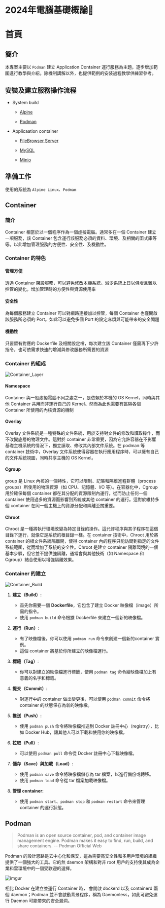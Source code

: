 # 2024年電腦基礎概論📝

# 首頁

## 簡介
本專案主要以 `Podman` 建立 Application Container 運行服務為主題，逐步增加範圍進行教學與介紹。除機制講解以外，也提供範例的安裝過程教學供練習參考。

## 安裝及建立服務操作流程


- System build

  - [Alpine](https://github.com/CUTe-CCNL/upboardbox/blob/main/System%20Build/Build%20Alpine/README.md)

  - [Podman](https://github.com/CUTe-CCNL/upboardbox/blob/main/System%20Build/Podman/README.md)

- Applicaation container

  - [FileBrowser Server](https://github.com/CUTe-CCNL/upboardbox/blob/main/Application%20Container/File%20Browser%20Server/README.md)

  - [MySQL](https://github.com/CUTe-CCNL/upboardbox/blob/main/Application%20Container/MySQL/README.md)
 
  - [Minio](https://github.com/CUTe-CCNL/upboardbox/blob/main/Application%20Container/Minio/README.md)

## 準備工作

使用的系統為 `Alpine Linux`、`Podman`

## Container
### 簡介

Container 相當於以一個程序作為一個虛擬電腦。通常多在一個 Container 建立一項服務，該 Container 包含運行該服務必須的資料、環境、及相關的函式庫等等。以此增加管理服務的方便性、安全性、及機動性。

### Container 的特色

#### 管理方便

透過 Container 架設服務，可以避免修改本機系統。減少系統上日以俱增且難以控管的變化，增加管理時的方便性與資源使用率

#### 安全性

為每個服務建立 Container 可以對網路連接加以控管，每個 Container 也僅開啟該服務所必須的 Port。如此可以避免多個 Port 的設定麻煩與可能帶來的安全問題

#### 機動性

只要留有對應的 Dockerfile 及相關設定檔，每次建立該 Container 僅需再下少許指令，也可依需求快速的增減與修改服務所需要的資源

### Container 的組成

![Container_Layer](https://imgur.com/wCmxGTK.png)

#### Namespace

Container 與一般虛擬電腦不同之處之一，是依賴於本機的 OS Kernel，同時與其他 Container 共用而非運行自己的 Kernel。然而為此也需要有區隔各個 Container 所使用的內核資源的機制

#### Overlay

Overlay 文件系統是一種特殊的文件系統，用於支持對文件的修改和讀取操作，而不改變底層的物理文件。這對於 container 非常重要，因為它允許容器在不影響基礎主機系統的情況下，獨立讀取、修改其內部文件系統。在 podman 等 container 技術中，Overlay 文件系統使得容器在執行應用程序時，可以擁有自己的文件系統視圖，同時共享主機的 OS Kernel。

#### Cgroup

group 是 Linux 內核的一個特性，它可以限制、記賬和隔離進程群體（process groups）所使用的物理資源（如 CPU、記憶體、I/O 等）。在容器化中，Cgroup 用於確保每個 container 都在其分配的資源限制內運行，從而防止任何一個 container 使用過多的資源而影響到系統或其他 container 的運行。這對於維持多個 container 在同一個主機上的資源分配和隔離至關重要。

#### Chroot

Chroot 是一種將執行環境改變為特定目錄的操作。這允許程序與其子程序在這個目錄下運行，就像它是系統的根目錄一樣。在 container 技術中，Chroot 用於將 container 的根文件系統隔離開，使得 container 內的程序只能訪問到指定的文件系統範圍，從而增加了系統的安全性。Chroot 是建立 container 隔離環境的一個基本步驟，但它並不提供強隔離，通常會與其他技術（如 Namespace 和 Cgroup）結合使用以增強隔離效果。

### Container 的建立

![Container_Build](https://imgur.com/NpXkQBE.png)

1. **建立（Build）**:
   - 首先你需要一個 **Dockerfile**，它包含了建立 Docker 映像檔（image）所需的指令。
   - 使用 `podman build` 命令根據 Dockerfile 來建立一個新的映像檔。

2. **運行（Run）**:
   - 有了映像檔後，你可以使用 `podman run` 命令來創建一個新的container 實例。
   - 這個 container 將基於你所建立的映像檔運行。

3. **標籤（Tag）**:
   - 你可以對建立的映像檔進行標籤，使用 `podman tag` 命令給映像檔加上有意義的名字和標籤。

4. **提交（Commit）**:
   - 對運行中的 container 做出變更後，可以使用 `podman commit` 命令將 container 的狀態保存為新的映像檔。

5. **推送（Push）**:
   - 使用 `podman push` 命令將映像檔推送到 Docker 註冊中心（registry），比如 Docker Hub，讓其他人可以下載和使用你的映像檔。

6. **拉取（Pull）**:
   - 可以使用 `podman pull` 命令從 Docker 註冊中心下載映像檔。

7. **儲存（Save）**與**加載（Load）**:
   - 使用 `podman save` 命令將映像檔儲存為 tar 檔案，以進行備份或轉移。
   - 使用 `podman load` 命令從 tar 檔案加載映像檔。

8. **管理 container**:
   - 使用 `podman start`、`podman stop` 和 `podman restart` 命令來管理 container 的運行狀態。


## Podman

>Podman is an open source container, pod, and container image management engine. Podman makes it easy to find, run, build, and share containers.
>-- Podman Official Web

Podman 的設計思路是去中心化和保安，這為需要高安全性和多用戶環境的組織提供了一個強大的工具。它的無 daemon 架構和對非 root 用戶的支持使其成為企業和雲環境中的一個受歡迎的選擇。

![imgur](https://imgur.com/uPx2eDb.png)

相比 Docker 在建立並運行 Container 時，
會開啟 dockerd 以及 containerd 兩個 daemon；Podman 並不會啟動背景程序，稱為 Daemonless，如此可避免運行 Daemon 可能帶來的安全漏洞。

